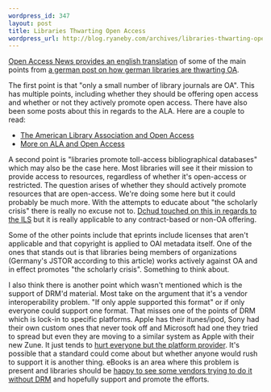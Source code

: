 ```yaml
--- 
wordpress_id: 347
layout: post
title: Libraries Thwarting Open Access
wordpress_url: http://blog.ryaneby.com/archives/libraries-thwarting-open-access/
---
```

<a href="http://www.earlham.edu/~peters/fos/2006_08_13_fosblogarchive.html#115547792324431309">Open Access News provides an english translation</a> of some of the main points from <a href="http://archiv.twoday.net/stories/2518568/">a german post on how german libraries are thwarting OA</a>.

The first point is that "only a small number of library journals are OA". This has multiple points, including whether they should be offering open access and whether or not they actively promote open access. There have also been some posts about this in regards to the ALA. Here are a couple to read:

<ul>
<li><a href="http://www.escholarlypub.com/digitalkoans/2006/07/23/the-american-library-association-and-open-access/">The American Library Association and Open Access</a></li>
<li><a href="http://www.escholarlypub.com/digitalkoans/2006/07/25/more-on-ala-and-open-access/">More on ALA and Open Access</a></li>
</ul>

A second point is "libraries promote toll-access bibliographical databases" which may also be the case here. Most libraries will see it their mission to provide access to resources, regardless of whether it's open-access or restricted. The question arises of whether they should actively promote resources that are open-access. We're doing some here but it could probably be much more. With the attempts to educate about "the scholarly crisis" there is really no excuse not to. <a href="http://onebiglibrary.net/story/the-problem-with-the-ils-bill-of-rights">Dchud touched on this in regards to the ILS</a> but it is really applicable to any contract-based or non-OA offering.

Some of the other points include that eprints include licenses that aren't applicable and that copyright is applied to OAI metadata itself. One of the ones that stands out is that libraries being members of organizations (Germany's JSTOR according to this article) works actively against OA and in effect promotes "the scholarly crisis". Something to think about.

I also think there is another point which wasn't mentioned which is the support of DRM'd material. Most take on the argument that it's a vendor interoperability problem. "If only apple supported this format" or if only everyone could support one format. That misses one of the points of DRM which is lock-in to specific platforms. Apple has their itunes/ipod, Sony had their own custom ones that never took off and Microsoft had one they tried to spread but even they are moving to a similar system as Apple with their new Zune. It just tends to <a href="http://informationweek.com/shared/printableArticle.jhtml?articleID=191000408">hurt everyone but the platform provider</a>. It's possible that a standard could come about but whether anyone would rush to support it is another thing. eBooks is an area where this problem is present and libraries should be <a href="http://blogs.ala.org/pace.php?title=good_e_books_done_well">happy to see some vendors trying to do it without DRM</a> and hopefully support and promote the efforts.

